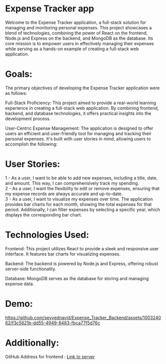 # Expense Tracker app
Welcome to the Expense Tracker application, a full-stack solution for managing and monitoring personal expenses. This project showcases a blend of technologies, combining the power of React on the frontend, Node.js and Express on the backend, and MongoDB as the database. Its core mission is to empower users in effectively managing their expenses while serving as a hands-on example of creating a full-stack web application.

# Goals:
The primary objectives of developing the Expense Tracker application were as follows:

Full-Stack Proficiency: This project aimed to provide a real-world learning experience in creating a full-stack web application. By combining frontend, backend, and database technologies, it offers practical insights into the development process.

User-Centric Expense Management: The application is designed to offer users an efficient and user-friendly tool for managing and tracking their personal expenses. It's built with user stories in mind, allowing users to accomplish the following:

# User Stories:
1 - As a user, I want to be able to add new expenses, including a title, date, and amount. This way, I can comprehensively track my spending.<br />
2 - As a user, I want the flexibility to edit or remove expenses, ensuring that my expense records are always accurate and up-to-date.<br />
3 - As a user, I want to visualize my expenses over time. The application provides bar charts for each month, showing the total expenses for that period. Additionally, I can filter expenses by selecting a specific year, which displays the corresponding bar chart.

# Technologies Used:
Frontend: This project utilizes React to provide a sleek and responsive user interface. It features bar charts for visualizing expenses.<br />

Backend: The backend is powered by Node.js and Express, offering robust server-side functionality.<br />

Database: MongoDB serves as the database for storing and managing expense data.

# Demo:
https://github.com/seyyednavid/Expense_Tracker_Backend/assets/100324062/f3c5621b-dd55-4949-8483-fbca77f5d76c

# Additionally:
GitHub Address for frontend : [Link to server](https://github.com/seyyednavid/Expense_Tracker_Frontend)

